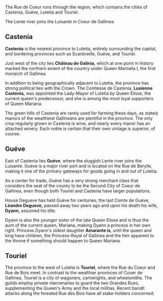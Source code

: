 The Rue de Coeur runs through the region, which contains the cities of Castenia, Guéve, Lutetia and Touriel.

The Lente river joins the Luisante in Coeur de Gallinea.

## Castenia

**Castenia** is the nearest province to Lutetia, entirely surrounding the 
capital, and bordering provinces such as Scanbreille, Guéve, and
Touriel.

Just west of the city lies **Château de Galinia,** which at one point in history
marked the northern extent of the country under Queen Martialla I, the first
monarch of Gallinea.

In addition to being geographically adjacent to Lutetia, the province has strong
political ties with the Crown. The Comtesse de Castenia, **Lusienne Castenia,** was appointed
the Lady-Mayor of Lutetia by Queen Elisse, the current queen's predecessor, and
she is among the most loyal supporters of Queen Mariana.

The green hills of Castenia are rarely used for farming these days, as stately manors of
the wealthiest Gallineans are plentiful in the province. The only crop regularly grown in Castenia
is wine, and nearly every manor has an attached winery. Each noble is certain that their
own vintage is superior, of course.

## Guéve

East of Castenia lies **Guéve**, where the sluggish Lente river joins the Luisante.
Guéve is a major river port and is located on the Rue de Berylle, making it one of
the primary gateways for goods going in and out of Lutetia.

As a center for trade, Guéve has a very strong merchant class that considers the
seat of the county to be the Second City of Coeur de Gallinea, even though both
Touriel and Castenia have larger populations.

House Degueve has held Guéve for centuries; the last Comte de Guéve, **Léandre Degueve,**
passed away two years ago and  upon his death his wife, **Dyann,** assumed his title.

Dyann is also the younger sister of the late Queen Elisse and is thus the aunt of
the current queen, Mariana, making Dyann a princess in her own right. Princess Dyann's oldest
daughter **Amarante is**, until the queen and king have children, the Princess-Royal of
Gallinea and the heir apparent to the throne if something should happen to Queen Mariana.

## Touriel

The province to the west of Lutetia is **Touriel**, where the Rue du Coeur and Rue de Bois
meet. In contrast to the wealthier provinces of Couer de Gallinea, Touriel is a city of
wagoners, cartwrights, and wheelsmiths. The guilds employ private mercenaries to guard the
two Grandes Rues, supplementing the Queen's Army and the local militias. Recent bandit
attacks along the forested Rue des Bois have all stake-holders concerned.


